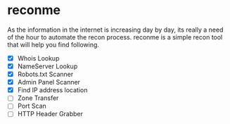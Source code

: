 # reconme
As the information in the internet is increasing day by day, its really a need of the hour to automate the recon process. reconme is a simple recon tool that will help you find following.

- [x] Whois Lookup
- [x] NameServer Lookup
- [x] Robots.txt Scanner
- [x] Admin Panel Scanner
- [x] Find IP address location
- [ ] Zone Transfer
- [ ] Port Scan
- [ ] HTTP Header Grabber